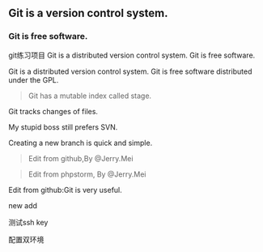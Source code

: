 ## Git is a version control system.
### Git is free software.
git练习项目
Git is a distributed version control system.
Git is free software.

Git is a distributed version control system.
Git is free software distributed under the GPL.

> Git has a mutable index called stage.

Git tracks changes of files.

My stupid boss still prefers SVN.

Creating a new branch is quick and simple.

>Edit from github,By @Jerry.Mei

>Edit from phpstorm, By @Jerry.Mei

Edit from github:Git is very useful.

new add

测试ssh key

配置双环境